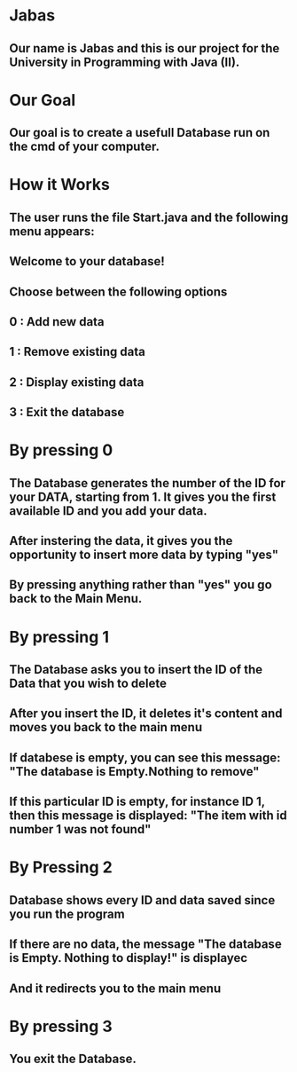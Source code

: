 # Jabas 
## Our name is Jabas and this is our project for the University in Programming with Java (II).

# Our Goal
## Our goal is to create a usefull Database run on the cmd of your computer.

# How it Works
## The user runs the file Start.java and the following menu appears: 

## Welcome to your database!
## Choose between the following options
## 0 : Add new data
## 1 : Remove existing data
## 2 : Display existing data
## 3 : Exit the database

# By pressing 0 
## The Database generates the number of the ID for your DATA, starting from 1. It gives you the first available ID and you add your data.
## After instering the data, it gives you the opportunity to insert more data by typing "yes"
## By pressing anything rather than "yes" you go back to the Main Menu.

# By pressing 1
## The Database asks you to insert the ID of the Data that you wish to delete
## After you insert the ID, it deletes it's content and moves you back to the main menu

## If databese is empty, you can see this message: "The database is Empty.Nothing to remove"
## If this particular ID is empty, for instance ID 1, then this message is displayed: "The item with id number 1 was not found"

# By Pressing 2
## Database shows every ID and data saved since you run the program
## If there are no data, the message "The database is Empty. Nothing to display!" is displayec
## And it redirects you to the main menu

# By pressing 3
## You exit the Database.
